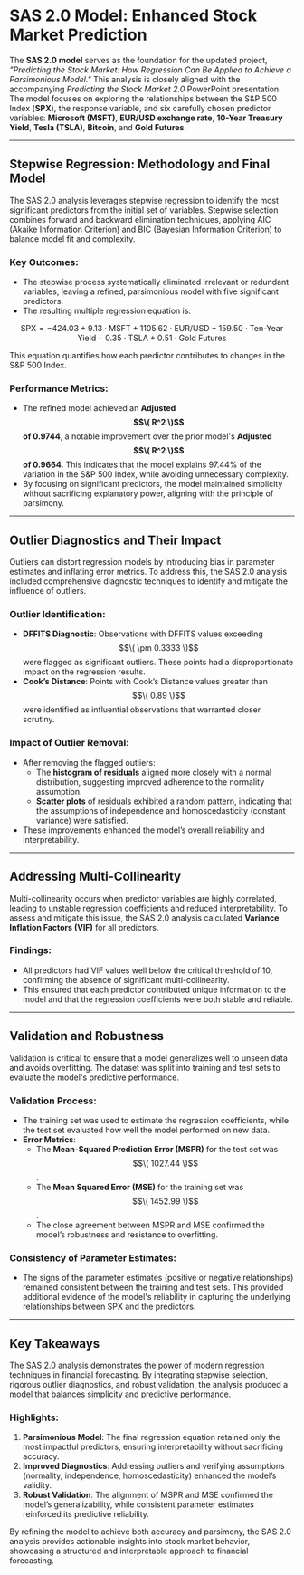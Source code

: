 # SAS 2.0 Model: Enhanced Stock Market Prediction

The **SAS 2.0 model** serves as the foundation for the updated project, *"Predicting the Stock Market: How Regression Can Be Applied to Achieve a Parsimonious Model."* This analysis is closely aligned with the accompanying *Predicting the Stock Market 2.0* PowerPoint presentation. The model focuses on exploring the relationships between the S&P 500 Index (**SPX**), the response variable, and six carefully chosen predictor variables: **Microsoft (MSFT)**, **EUR/USD exchange rate**, **10-Year Treasury Yield**, **Tesla (TSLA)**, **Bitcoin**, and **Gold Futures**. 

---

## **Stepwise Regression: Methodology and Final Model**

The SAS 2.0 analysis leverages stepwise regression to identify the most significant predictors from the initial set of variables. Stepwise selection combines forward and backward elimination techniques, applying AIC (Akaike Information Criterion) and BIC (Bayesian Information Criterion) to balance model fit and complexity.

### **Key Outcomes:**
- The stepwise process systematically eliminated irrelevant or redundant variables, leaving a refined, parsimonious model with five significant predictors.
- The resulting multiple regression equation is:

$$
\text{SPX} = -424.03 + 9.13 \cdot \text{MSFT} + 1105.62 \cdot \text{EUR/USD} + 159.50 \cdot \text{Ten-Year Yield} - 0.35 \cdot \text{TSLA} + 0.51 \cdot \text{Gold Futures}
$$
  
This equation quantifies how each predictor contributes to changes in the S&P 500 Index.

### **Performance Metrics:**
- The refined model achieved an **Adjusted $$\( R^2 \)$$ of 0.9744**, a notable improvement over the prior model's **Adjusted $$\( R^2 \)$$ of 0.9664**. This indicates that the model explains 97.44% of the variation in the S&P 500 Index, while avoiding unnecessary complexity.
- By focusing on significant predictors, the model maintained simplicity without sacrificing explanatory power, aligning with the principle of parsimony.

---

## **Outlier Diagnostics and Their Impact**

Outliers can distort regression models by introducing bias in parameter estimates and inflating error metrics. To address this, the SAS 2.0 analysis included comprehensive diagnostic techniques to identify and mitigate the influence of outliers.

### **Outlier Identification:**
- **DFFITS Diagnostic**: Observations with DFFITS values exceeding $$\( \pm 0.3333 \)$$ were flagged as significant outliers. These points had a disproportionate impact on the regression results.
- **Cook’s Distance**: Points with Cook’s Distance values greater than $$\( 0.89 \)$$ were identified as influential observations that warranted closer scrutiny.

### **Impact of Outlier Removal:**
- After removing the flagged outliers:
  - The **histogram of residuals** aligned more closely with a normal distribution, suggesting improved adherence to the normality assumption.
  - **Scatter plots** of residuals exhibited a random pattern, indicating that the assumptions of independence and homoscedasticity (constant variance) were satisfied.
- These improvements enhanced the model’s overall reliability and interpretability.

---

## **Addressing Multi-Collinearity**

Multi-collinearity occurs when predictor variables are highly correlated, leading to unstable regression coefficients and reduced interpretability. To assess and mitigate this issue, the SAS 2.0 analysis calculated **Variance Inflation Factors (VIF)** for all predictors.

### **Findings:**
- All predictors had VIF values well below the critical threshold of 10, confirming the absence of significant multi-collinearity.
- This ensured that each predictor contributed unique information to the model and that the regression coefficients were both stable and reliable.

---

## **Validation and Robustness**

Validation is critical to ensure that a model generalizes well to unseen data and avoids overfitting. The dataset was split into training and test sets to evaluate the model's predictive performance.

### **Validation Process:**
- The training set was used to estimate the regression coefficients, while the test set evaluated how well the model performed on new data.
- **Error Metrics**:
  - The **Mean-Squared Prediction Error (MSPR)** for the test set was $$\( 1027.44 \)$$.
  - The **Mean Squared Error (MSE)** for the training set was $$\( 1452.99 \)$$.
  - The close agreement between MSPR and MSE confirmed the model’s robustness and resistance to overfitting.

### **Consistency of Parameter Estimates:**
- The signs of the parameter estimates (positive or negative relationships) remained consistent between the training and test sets. This provided additional evidence of the model's reliability in capturing the underlying relationships between SPX and the predictors.

---

## **Key Takeaways**

The SAS 2.0 analysis demonstrates the power of modern regression techniques in financial forecasting. By integrating stepwise selection, rigorous outlier diagnostics, and robust validation, the analysis produced a model that balances simplicity and predictive performance. 

### **Highlights:**
1. **Parsimonious Model**: The final regression equation retained only the most impactful predictors, ensuring interpretability without sacrificing accuracy.
2. **Improved Diagnostics**: Addressing outliers and verifying assumptions (normality, independence, homoscedasticity) enhanced the model’s validity.
3. **Robust Validation**: The alignment of MSPR and MSE confirmed the model’s generalizability, while consistent parameter estimates reinforced its predictive reliability.

By refining the model to achieve both accuracy and parsimony, the SAS 2.0 analysis provides actionable insights into stock market behavior, showcasing a structured and interpretable approach to financial forecasting.


